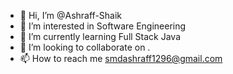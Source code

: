 - 👋 Hi, I’m @Ashraff-Shaik
- 👀 I’m interested in Software Engineering
- 🌱 I’m currently learning Full Stack Java
- 💞️ I’m looking to collaborate on .
- 📫 How to reach me smdashraff1296@gmail.com

<!---
Ashraff-Shaik/Ashraff-Shaik is a ✨ special ✨ repository because its `README.md` (this file) appears on your GitHub profile.
You can click the Preview link to take a look at your changes.
--->
